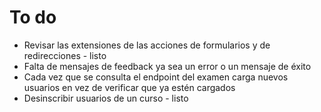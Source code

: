 # To do

- Revisar las extensiones de las acciones de formularios y de redirecciones - listo
- Falta de mensajes de feedback ya sea un error o un mensaje de éxito
- Cada vez que se consulta el endpoint del examen carga nuevos usuarios en vez de verificar que ya estén cargados
- Desinscribir usuarios de un curso - listo
